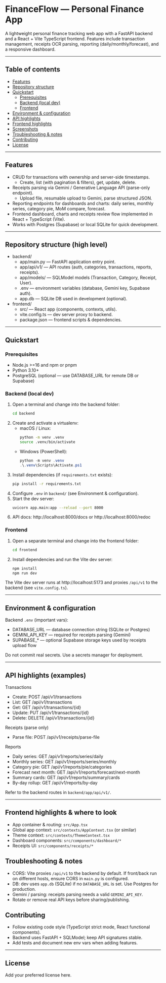 # FinanceFlow — Personal Finance App

A lightweight personal finance tracking web app with a FastAPI backend and a React + Vite TypeScript frontend. Features include transaction management, receipts OCR parsing, reporting (daily/monthly/forecast), and a responsive dashboard.

---

## Table of contents
- [Features](#features)
- [Repository structure](#repository-structure)
- [Quickstart](#quickstart)
  - [Prerequisites](#prerequisites)
  - [Backend (local dev)](#backend-local-dev)
  - [Frontend](#frontend)
- [Environment & configuration](#environment--configuration)
- [API highlights](#api-highlights)
- [Frontend highlights](#frontend-highlights)
- [Screenshots](#screenshots)
- [Troubleshooting & notes](#troubleshooting--notes)
- [Contributing](#contributing)
- [License](#license)

---

## Features
- CRUD for transactions with ownership and server-side timestamps.
  - Create, list (with pagination & filters), get, update, delete.
- Receipts parsing via Gemini / Generative Language API (parse-only endpoint).
  - Upload file, resumable upload to Gemini, parse structured JSON.
- Reporting endpoints for dashboards and charts: daily series, monthly series, category pie, MoM compare, forecast.
- Frontend dashboard, charts and receipts review flow implemented in React + TypeScript (Vite).
- Works with Postgres (Supabase) or local SQLite for quick development.

---

## Repository structure (high level)
- backend/
  - app/main.py — FastAPI application entry point.
  - app/api/v1/ — API routes (auth, categories, transactions, reports, receipts).
  - app/models/ — SQLModel models (Transaction, Category, Receipt, User).
  - .env — environment variables (database, Gemini key, Supabase auth).
  - app.db — SQLite DB used in development (optional).
- frontend/
  - src/ — React app (components, contexts, utils).
  - vite.config.ts — dev server proxy to backend.
  - package.json — frontend scripts & dependencies.

---

## Quickstart

### Prerequisites
- Node.js >=16 and npm or pnpm
- Python 3.10+
- PostgreSQL (optional — use DATABASE_URL for remote DB or Supabase)

### Backend (local dev)
1. Open a terminal and change into the backend folder:
   ```sh
   cd backend
   ```
2. Create and activate a virtualenv:
   - macOS / Linux:
     ```sh
     python -m venv .venv
     source .venv/bin/activate
     ```
   - Windows (PowerShell):
     ```ps1
     python -m venv .venv
     .\.venv\Scripts\Activate.ps1
     ```
3. Install dependencies (if `requirements.txt` exists):
   ```sh
   pip install -r requirements.txt
   ```
4. Configure `.env` in `backend/` (see Environment & configuration).
5. Start the dev server:
   ```sh
   uvicorn app.main:app --reload --port 8000
   ```
6. API docs: http://localhost:8000/docs or http://localhost:8000/redoc

### Frontend
1. Open a separate terminal and change into the frontend folder:
   ```sh
   cd frontend
   ```
2. Install dependencies and run the Vite dev server:
   ```sh
   npm install
   npm run dev
   ```
The Vite dev server runs at http://localhost:5173 and proxies `/api/v1` to the backend (see `vite.config.ts`).

---

## Environment & configuration
Backend `.env` (important vars):
- DATABASE_URL — database connection string (SQLite or Postgres)
- GEMINI_API_KEY — required for receipts parsing (Gemini)
- SUPABASE_* — optional Supabase storage keys used by receipts upload flow

Do not commit real secrets. Use a secrets manager for deployment.

---

## API highlights (examples)
Transactions
- Create: POST /api/v1/transactions
- List: GET /api/v1/transactions
- Get: GET /api/v1/transactions/{id}
- Update: PUT /api/v1/transactions/{id}
- Delete: DELETE /api/v1/transactions/{id}

Receipts (parse only)
- Parse file: POST /api/v1/receipts/parse-file

Reports
- Daily series: GET /api/v1/reports/series/daily
- Monthly series: GET /api/v1/reports/series/monthly
- Category pie: GET /api/v1/reports/pie/categories
- Forecast next month: GET /api/v1/reports/forecast/next-month
- Summary cards: GET /api/v1/reports/summary/cards
- By-day rollup: GET /api/v1/reports/by-day

Refer to the backend routes in `backend/app/api/v1/`.

---

## Frontend highlights & where to look
- App container & routing: `src/App.tsx`
- Global app context: `src/contexts/AppContext.tsx` (or similar)
- Theme context: `src/contexts/ThemeContext.tsx`
- Dashboard components: `src/components/dashboard/*`
- Receipts UI: `src/components/receipts/*`


## Troubleshooting & notes
- CORS: Vite proxies `/api/v1` to the backend by default. If front/back run on different hosts, ensure CORS in `main.py` is configured.
- DB: dev uses `app.db` (SQLite) if no `DATABASE_URL` is set. Use Postgres for production.
- Gemini / parsing: receipts parsing needs a valid `GEMINI_API_KEY`.
- Rotate or remove real API keys before sharing/publishing.


## Contributing
- Follow existing code style (TypeScript strict mode, React functional components).
- Backend uses FastAPI + SQLModel; keep API signatures stable.
- Add tests and document new env vars when adding features.

---

## License
Add your preferred license here.
